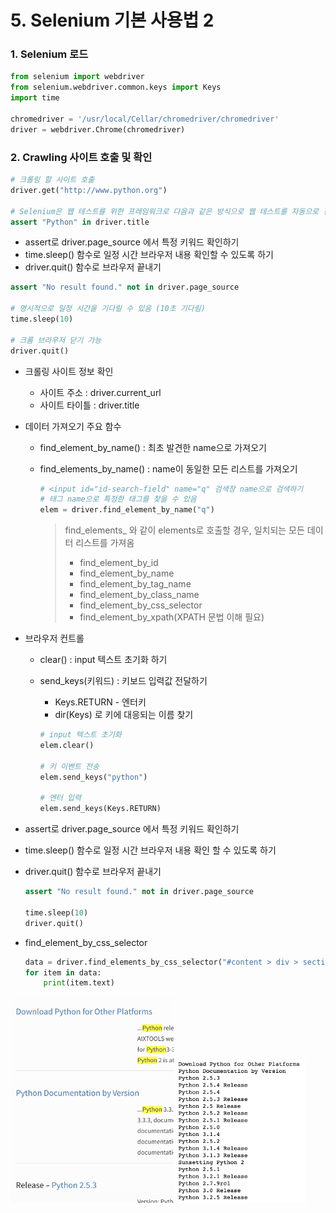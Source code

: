 # 5. Selenium 기본 사용법 2

### 1. Selenium 로드

```python
from selenium import webdriver
from selenium.webdriver.common.keys import Keys
import time

chromedriver = '/usr/local/Cellar/chromedriver/chromedriver'
driver = webdriver.Chrome(chromedriver)
```



### 2. Crawling 사이트 호출 및 확인

```python
# 크롤링 할 사이트 호출
driver.get("http://www.python.org")

# Selenium은 웹 테스트를 위한 프레임워크로 다음과 같은 방식으로 웹 테스트를 자동으로 진행함 (참고)
assert "Python" in driver.title
```

- assert로 driver.page_source 에서 특정 키워드 확인하기
- time.sleep() 함수로 일정 시간 브라우저 내용 확인할 수 있도록 하기
- driver.quit() 함수로 브라우저 끝내기

```python
assert "No result found." not in driver.page_source

# 명시적으로 일정 시간을 기다릴 수 있음 (10초 기다림)
time.sleep(10)

# 크롬 브라우저 닫기 가능
driver.quit()
```

- 크롤링 사이트 정보 확인
  - 사이트 주소 : driver.current_url
  - 사이트 타이틀 : driver.title



- 데이터 가져오기 주요 함수

  - find_element_by_name() : 최초 발견한 name으로 가져오기

  - find_elements_by_name() : name이 동일한 모든 리스트를 가져오기

    ```python
    # <input id="id-search-field" name="q" 검색창 name으로 검색하기
    # 태그 name으로 특정한 태그를 찾을 수 있음
    elem = driver.find_element_by_name("q")
    ```

    > find_elements_ 와 같이 elements로 호출할 경우, 일치되는 모든 데이터 리스트를 가져옴
    >
    > - find_element_by_id
    > - find_element_by_name
    > - find_element_by_tag_name
    > - find_element_by_class_name
    > - find_element_by_css_selector
    > - find_element_by_xpath(XPATH 문법 이해 필요)



- 브라우저 컨트롤

  - clear() : input 텍스트 초기화 하기

  - send_keys(키워드) : 키보드 입력값 전달하기

    - Keys.RETURN - 엔터키
    - dir(Keys) 로 키에 대응되는 이름 찾기

    ```python
    # input 텍스트 초기화
    elem.clear()
    
    # 키 이벤트 전송
    elem.send_keys("python")
    
    # 엔터 입력
    elem.send_keys(Keys.RETURN)
    ```



- assert로 driver.page_source 에서 특정 키워드 확인하기

- time.sleep() 함수로 일정 시간 브라우저 내용 확인 할 수 있도록 하기

- driver.quit() 함수로 브라우저 끝내기

  ```python
  assert "No result found." not in driver.page_source
  
  time.sleep(10)
  driver.quit()
  ```



- find_element_by_css_selector

  ```python
  data = driver.find_elements_by_css_selector("#content > div > section > form > ul > li > h3 > a")
  for item in data:
      print(item.text)
  ```



<img src="../image/crawling/5_1_Search_Result.png" style="zoom: 33%;" />

<img src="../image/crawling/5_2_Search_h3_Result.png" style="zoom:33%;" />

